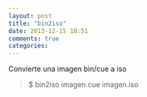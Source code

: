 ```yaml
---
layout: post
title: "bin2iso"
date: 2013-12-15 18:51
comments: true
categories: 
---
```

Convierte una imagen bin/cue a iso

>$ bin2iso imagen.cue  imagen.iso 

